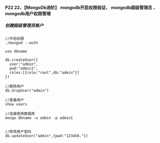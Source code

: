 #### P22 22、【MongoDb进阶】 mongodb开启权限验证、 mongodb超级管理员 、mongodb用户权限管理



##### 创建超级管理员账户

```
//开启权限
./mongod --auth

use dbname 

db.createUser({
  user:"admin",
  pwd:"admin1",
  roles:[{role:"root",db:"admin"}]
})

//删除用户
db.dropUser("admin")

//查看用户
show users

//连接使用数据库
mongo dbname -u admin -p admin1


//修改用户密码
db.updateUser("admin",{pwd:"123456."})

```

